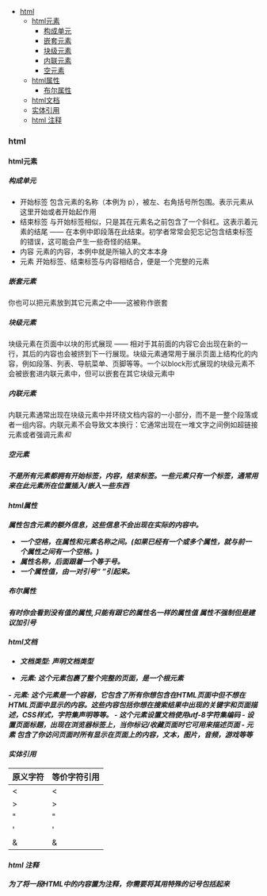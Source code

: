 - [html](#html)
  - [html元素](#html元素)
    - [构成单元](#构成单元)
    - [嵌套元素](#嵌套元素)
    - [块级元素](#块级元素)
    - [内联元素](#内联元素)
    - [空元素](#空元素)
  - [html属性](#html属性)
    - [布尔属性](#布尔属性)
  - [html文档](#html文档)
  - [实体引用](#实体引用)
  - [html 注释](#html-注释)
### html
#### html元素
##### 构成单元
- 开始标签
包含元素的名称（本例为 p），被左、右角括号所包围。表示元素从这里开始或者开始起作用 
- 结束标签
与开始标签相似，只是其在元素名之前包含了一个斜杠。这表示着元素的结尾 —— 在本例中即段落在此结束。初学者常常会犯忘记包含结束标签的错误，这可能会产生一些奇怪的结果。
- 内容
元素的内容，本例中就是所输入的文本本身
- 元素
开始标签、结束标签与内容相结合，便是一个完整的元素
##### 嵌套元素
你也可以把元素放到其它元素之中——这被称作嵌套

##### 块级元素
块级元素在页面中以块的形式展现 —— 相对于其前面的内容它会出现在新的一行，其后的内容也会被挤到下一行展现。块级元素通常用于展示页面上结构化的内容，例如段落、列表、导航菜单、页脚等等。一个以block形式展现的块级元素不会被嵌套进内联元素中，但可以嵌套在其它块级元素中
##### 内联元素
内联元素通常出现在块级元素中并环绕文档内容的一小部分，而不是一整个段落或者一组内容。内联元素不会导致文本换行：它通常出现在一堆文字之间例如超链接元素<a>或者强调元素<em>和 <strong>

##### 空元素
不是所有元素都拥有开始标签，内容，结束标签。一些元素只有一个标签，通常用来在此元素所在位置插入/嵌入一些东西

#### html属性
属性包含元素的额外信息，这些信息不会出现在实际的内容中。
- 一个空格，在属性和元素名称之间。(如果已经有一个或多个属性，就与前一个属性之间有一个空格。)
- 属性名称，后面跟着一个等于号。
- 一个属性值，由一对引号“ ”引起来。
##### 布尔属性
有时你会看到没有值的属性,只能有跟它的属性名一样的属性值
属性不强制但是建议加引号
#### html文档
- 文档类型: 声明文档类型
<!DOCTYPE html>
- <html>元素: 这个元素包裹了整个完整的页面，是一个根元素
<html></html>
- <head>元素: 这个元素是一个容器，它包含了所有你想包含在HTML页面中但不想在HTML页面中显示的内容。这些内容包括你想在搜索结果中出现的关键字和页面描述，CSS样式，字符集声明等等。
<head></head>
- <meta charset="utf-8"> 这个元素设置文档使用utf-8字符集编码
- <title></title> 设置页面标题，出现在浏览器标签上，当你标记/收藏页面时它可用来描述页面
- <body>元素 包含了你访问页面时所有显示在页面上的内容，文本，图片，音频，游戏等等
<body></body>

#### 实体引用
|  原义字符   | 等价字符引用  |
|  ----  | ----  |
|<|&lt;|
|>|&gt;|
|"|&quot;|
|'|&apos;|
|&|&amp;|

#### html 注释
为了将一段HTML中的内容置为注释，你需要将其用特殊的记号<!--和-->包括起来